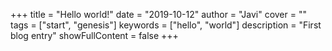 +++
title = "Hello world!"
date = "2019-10-12"
author = "Javi"
cover = ""
tags = ["start", "genesis"]
keywords = ["hello", "world"]
description = "First blog entry"
showFullContent = false
+++
